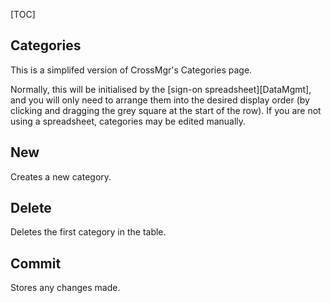 [TOC]

## Categories

This is a simplifed version of CrossMgr's Categories page.

Normally, this will be initialised by the [sign-on spreadsheet][DataMgmt], and you will only need to arrange them into the desired display order (by clicking and dragging the grey square at the start of the row).  If you are not using a spreadsheet, categories may be edited manually.

## New

Creates a new category.

## Delete

Deletes the first category in the table.

## Commit

Stores any changes made.

